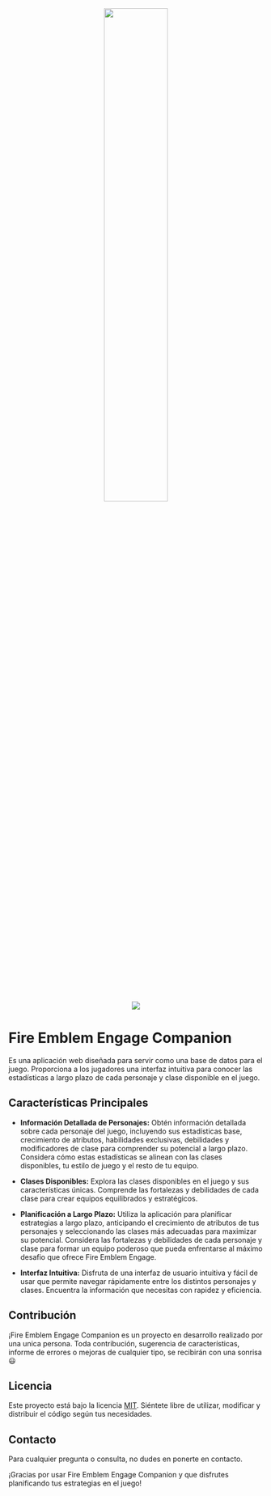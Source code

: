 <div align="center">
  <img src="https://upload.wikimedia.org/wikipedia/commons/9/91/Fire_Emblem_Engage_Logo.png" width="50%" />
  
  [![](https://img.shields.io/badge/App_preview-Netlify-cyan)](https://engagecompanion.netlify.app)
</div>

# Fire Emblem Engage Companion

Es una aplicación web diseñada para servir como una base de datos para el juego. Proporciona a los jugadores una interfaz intuitiva para conocer las estadísticas a largo plazo de cada personaje y clase disponible en el juego.

## Características Principales

- **Información Detallada de Personajes:** Obtén información detallada sobre cada personaje del juego, incluyendo sus estadísticas base, crecimiento de atributos, habilidades exclusivas, debilidades y modificadores de clase para comprender su potencial a largo plazo. Considera cómo estas estadísticas se alinean con las clases disponibles, tu estilo de juego y el resto de tu equipo.

- **Clases Disponibles:** Explora las clases disponibles en el juego y sus características únicas. Comprende las fortalezas y debilidades de cada clase para crear equipos equilibrados y estratégicos.

- **Planificación a Largo Plazo:** Utiliza la aplicación para planificar estrategias a largo plazo, anticipando el crecimiento de atributos de tus personajes y seleccionando las clases más adecuadas para maximizar su potencial. Considera las fortalezas y debilidades de cada personaje y clase para formar un equipo poderoso que pueda enfrentarse al máximo desafio que ofrece Fire Emblem Engage.

- **Interfaz Intuitiva:** Disfruta de una interfaz de usuario intuitiva y fácil de usar que permite navegar rápidamente entre los distintos personajes y clases. Encuentra la información que necesitas con rapidez y eficiencia.

## Contribución

¡Fire Emblem Engage Companion es un proyecto en desarrollo realizado por una unica persona. Toda contribución, sugerencia de características, informe de errores o mejoras de cualquier tipo, se recibirán con una sonrisa 😃

## Licencia

Este proyecto está bajo la licencia [MIT](https://opensource.org/licenses/MIT). Siéntete libre de utilizar, modificar y distribuir el código según tus necesidades.

## Contacto

Para cualquier pregunta o consulta, no dudes en ponerte en contacto.

¡Gracias por usar Fire Emblem Engage Companion y que disfrutes planificando tus estrategias en el juego!
